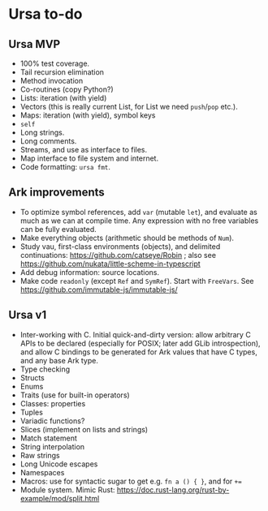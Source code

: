 # Ursa to-do

## Ursa MVP

* 100% test coverage.
* Tail recursion elimination
* Method invocation
* Co-routines (copy Python?)
* Lists: iteration (with yield)
* Vectors (this is really current List, for List we need `push`/`pop` etc.).
* Maps: iteration (with yield), symbol keys
* `self`
* Long strings.
* Long comments.
* Streams, and use as interface to files.
* Map interface to file system and internet.
* Code formatting: `ursa fmt`.

## Ark improvements

* To optimize symbol references, add `var` (mutable `let`), and
  evaluate as much as we can at compile time. Any expression with no free
  variables can be fully evaluated.
* Make everything objects (arithmetic should be methods of `Num`).
* Study vau, first-class environments (objects), and delimited
  continuations: https://github.com/catseye/Robin ; also see
  https://github.com/nukata/little-scheme-in-typescript
* Add debug information: source locations.
* Make code `readonly` (except `Ref` and `SymRef`). Start with `FreeVars`.
  See https://github.com/immutable-js/immutable-js/

## Ursa v1

* Inter-working with C. Initial quick-and-dirty version: allow arbitrary C
  APIs to be declared (especially for POSIX; later add GLib introspection),
  and allow C bindings to be generated for Ark values that have C types, and
  any base Ark type.
* Type checking
* Structs
* Enums
* Traits (use for built-in operators)
* Classes: properties
* Tuples
* Variadic functions?
* Slices (implement on lists and strings)
* Match statement
* String interpolation
* Raw strings
* Long Unicode escapes
* Namespaces
* Macros: use for syntactic sugar to get e.g. `fn a () { }`, and for `+=`
* Module system. Mimic Rust: https://doc.rust-lang.org/rust-by-example/mod/split.html
